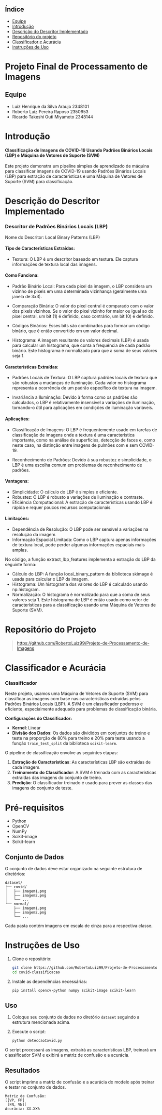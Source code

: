 
## Índice

- [Equipe](#equipe)
- [Introdução](#introdução)
- [Descrição do Descritor Implementado](#descrição-do-Descritor-Implementado)
- [Repositório do projeto](#Repositório-do-projeto)
- [Classificador e Acurácia](#Classificador-e-Acurácia)
- [Instruções de Uso](#Instruções-de-Uso)


# Projeto Final de Processamento de Imagens

## Equipe
- Luiz Henrique da Silva Araujo 2348101
- Roberto Luiz Pereira Raposo 2350653
- Ricardo Takeshi Outi Miyamoto 2348144



# Introdução
#### Classificação de Imagens de COVID-19 Usando Padrões Binários Locais (LBP) e Máquina de Vetores de Suporte (SVM)

Este projeto demonstra um pipeline simples de aprendizado de máquina para classificar imagens de COVID-19 usando Padrões Binários Locais (LBP) para extração de características e uma Máquina de Vetores de Suporte (SVM) para classificação.


# Descrição do Descritor Implementado

### Descritor de Padrões Binários Locais (LBP)
Nome do Descritor: Local Binary Patterns (LBP)

#### Tipo de Características Extraídas:

- Textura: O LBP é um descritor baseado em textura. Ele captura informações de textura local das imagens.
#### Como Funciona:

- Padrão Binário Local: Para cada pixel da imagem, o LBP considera um vizinho de pixels em uma determinada vizinhança (geralmente uma janela de 3x3).

- Comparação Binária: O valor do pixel central é comparado com o valor dos pixels vizinhos. Se o valor do pixel vizinho for maior ou igual ao do pixel central, um bit (1) é definido, caso contrário, um bit (0) é definido.

- Códigos Binários: Esses bits são combinados para formar um código binário, que é então convertido em um valor decimal.

- Histograma: A imagem resultante de valores decimais (LBP) é usada para calcular um histograma, que conta a frequência de cada padrão binário. Este histograma é normalizado para que a soma de seus valores seja 1.

#### Características Extraídas:
- Padrões Locais de Textura: O LBP captura padrões locais de textura que são robustos a mudanças de iluminação. Cada valor no histograma representa a ocorrência de um padrão específico de textura na imagem.

- Invariância a Iluminação: Devido à forma como os padrões são calculados, o LBP é relativamente insensível a variações de iluminação, tornando-o útil para aplicações em condições de iluminação variáveis.

#### Aplicações:
- Classificação de Imagens: O LBP é frequentemente usado em tarefas de classificação de imagens onde a textura é uma característica importante, como na análise de superfícies, detecção de faces e, como neste caso, na distinção entre imagens de pulmões com e sem COVID-19.

- Reconhecimento de Padrões: Devido à sua robustez e simplicidade, o LBP é uma escolha comum em problemas de reconhecimento de padrões.

#### Vantagens:
- Simplicidade: O cálculo do LBP é simples e eficiente.
- Robustez: O LBP é robusto a variações de iluminação e contraste.
- Eficiência Computacional: A extração de características usando LBP é rápida e requer poucos recursos computacionais.

#### Limitações:
- Dependência de Resolução: O LBP pode ser sensível a variações na resolução da imagem.
- Informação Espacial Limitada: Como o LBP captura apenas informações de textura local, pode perder algumas informações espaciais mais amplas. 

No código, a função extract_lbp_features implementa a extração do LBP da seguinte forma:

- Cálculo do LBP: A função local_binary_pattern da biblioteca skimage é usada para calcular o LBP da imagem.
- Histograma: Um histograma dos valores do LBP é calculado usando np.histogram.
- Normalização: O histograma é normalizado para que a soma de seus valores seja 1.
Este histograma de LBP é então usado como vetor de características para a classificação usando uma Máquina de Vetores de Suporte (SVM).

# Repositório do Projeto
> https://github.com/RobertoLuiz99/Projeto-de-Processamento-de-Imagens


# Classificador e Acurácia

### Classificador

Neste projeto, usamos uma Máquina de Vetores de Suporte (SVM) para classificar as imagens com base nas características extraídas pelos Padrões Binários Locais (LBP). A SVM é um classificador poderoso e eficiente, especialmente adequado para problemas de classificação binária. 

**Configurações do Classificador:**
- **Kernel**: Linear
- **Divisão dos Dados**: Os dados são divididos em conjuntos de treino e teste na proporção de 80% para treino e 20% para teste usando a função `train_test_split` da biblioteca `scikit-learn`.

O pipeline de classificação envolve as seguintes etapas:
1. **Extração de Características**: As características LBP são extraídas de cada imagem.
2. **Treinamento do Classificador**: A SVM é treinada com as características extraídas das imagens do conjunto de treino.
3. **Predição**: O classificador treinado é usado para prever as classes das imagens do conjunto de teste.

# Pré-requisitos

- Python
- OpenCV
- NumPy
- Scikit-image
- Scikit-learn

## Conjunto de Dados

O conjunto de dados deve estar organizado na seguinte estrutura de diretórios:

```
dataset/
├── covid/
│   ├── imagem1.png
│   ├── imagem2.png
│   └── ...
└── normal/
    ├── imagem1.png
    ├── imagem2.png
    └── ...
```

Cada pasta contém imagens em escala de cinza para a respectiva classe.

# Instruções de Uso


1. Clone o repositório:

    ```bash
    git clone https://github.com/RobertoLuiz99/Projeto-de-Processamento-de-Imagens.git
    cd covid-classificacao
    ```

2. Instale as dependências necessárias:

    ```bash
    pip install opencv-python numpy scikit-image scikit-learn
    ```

## Uso

1. Coloque seu conjunto de dados no diretório `dataset` seguindo a estrutura mencionada acima.

2. Execute o script:

    ```bash
    python deteccaoCovid.py
    ```

O script processará as imagens, extrairá as características LBP, treinará um classificador SVM e exibirá a matriz de confusão e a acurácia.

## Resultados

O script imprime a matriz de confusão e a acurácia do modelo após treinar e testar no conjunto de dados.

```
Matriz de Confusão:
[[VP, FP]
 [FN, VN]]
Acurácia: XX.XX%
```
